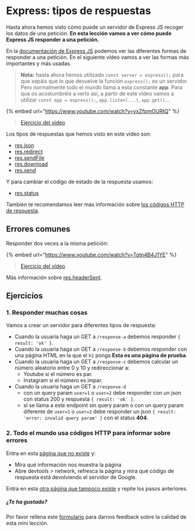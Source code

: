 # Express: tipos de respuestas

Hasta ahora hemos visto cómo puede un servidor de Express JS recoger los datos de una petición. **En esta lección vamos a ver cómo puede Express JS responder a una petición.**

En la [documentación de Express JS](https://expressjs.com/en/4x/api.html#res) podemos ver las diferentes formas de responder a una petición. En el siguiente vídeo vamos a ver las formas más importantes y más usadas.

> **Nota:** hasta ahora hemos utilizado `const server = express();` para que sepáis que lo que devuelve la función `express();` es un servidor. Pero normalmente todo el mundo llama a esta constante **app**. Para que os acostumbréis a verlo así, a partir de este vídeo vamos a utilizar `const app = express();`, `app.listen(...)`, `app.get()`...

{% embed url="https://www.youtube.com/watch?v=yxZfpmOURtQ" %}

> [Ejercicio del vídeo](https://github.com/Adalab/ejercicios-de-los-materiales/tree/main/promo-l/4-2-express-response-types/examples)

Los tipos de respuestas que hemos visto en este vídeo son:

- [res.json](https://expressjs.com/en/4x/api.html#res.json)
- [res.redirect](https://expressjs.com/en/4x/api.html#res.redirect)
- [res.sendFile](https://expressjs.com/en/4x/api.html#res.sendFile)
- [res.download](https://expressjs.com/en/4x/api.html#res.download)
- [res.send](https://expressjs.com/en/4x/api.html#res.send)

Y para cambiar el código de estado de la respuesta usamos:

- [res.status](https://expressjs.com/en/4x/api.html#res.status)

También te recomendamos leer más información sobre [los códigos HTTP de respuesta](https://developer.mozilla.org/es/docs/Web/HTTP/Status).

## Errores comunes

Responder dos veces a la misma petición:

{% embed url="https://www.youtube.com/watch?v=Tqtn4B4J1YE" %}

> [Ejercicio del vídeo](https://github.com/Adalab/ejercicios-de-los-materiales/tree/main/promo-l/4-2-express-response-types/error-headers-sent)

Más información sobre [res.headerSent](https://expressjs.com/en/4x/api.html#res.headersSent).

## Ejercicios

### 1. Responder muchas cosas

Vamos a crear un servidor para diferentes tipos de respuesta:

- Cuando la usuaria haga un GET a `/response-a` debemos responder `{ result: 'ok' }`.
- Cuando la usuaria haga un GET a `/response-b` debemos responder con una página HTML en la que el `h1` ponga **Esta es una página de prueba**.
- Cuando la usuaria haga un GET a `/response-c` debemos calcular un número aleatorio entre 0 y 10 y redireccionar a:
   - Youtube si el número es par.
   - Instagram si el número es impar.
- Cuando la usuaria haga un GET a `/response-d`
   - con un query param `user=1` o `user=2` debe responder con un json con status 200 y respuesta `{ result: 'ok' }`.
   - si se llama a este endpoint sin query param o con un query param diferente de `user=1` o `user=2` debe responder un json `{ result: 'error: invalid query param' }` con el status **404**.

### 2. Todo el mundo usa códigos HTTP para informar sobre errores

Entra en esta [página que no existe](https://www.google.es/pagina-que-no-existe) y:

- Mira qué información nos muestra la página
- Abre devtools > network, refresca la página y mira qué código de respuesta está devolviendo el servidor de Google.

Entra en esta [otra página que tampoco existe](https://github.com/otra-pagina-que-no-existe) y repite los pasos anteriores.

##### ¿Te ha gustado?

Por favor rellena este [formulario](https://adalab.typeform.com/to/Rc0bft9x) para darnos feedback sobre la calidad de esta mini lección.